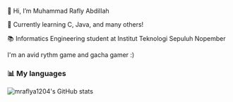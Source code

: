 👋 Hi, I’m Muhammad Rafly Abdillah

🌱 Currently learning C, Java, and many others!

📚 Informatics Engineering student at Institut Teknologi Sepuluh Nopember

I'm an avid rythm game and gacha gamer :)

### 📊 My languages

![mraflya1204's GitHub stats](https://github-readme-stats.vercel.app/api/top-langs/?username=mraflya1204&exclude_repo=CertainGachaPS,github-readme-stats)

<!---
mraflya1204/mraflya1204 is a ✨ special ✨ repository because its `README.md` (this file) appears on your GitHub profile.
You can click the Preview link to take a look at your changes.
--->
